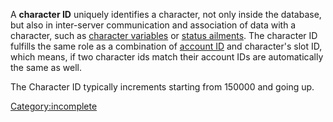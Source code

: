 A **character ID** uniquely identifies a character, not only inside the database, but also in inter-server communication
and association of data with a character, such as [character variables](../scripting/variables.md) or
[status ailments](../overview/source/status-list.md). The character ID fulfills the same role as a combination of [account ID](aid)
and character's slot ID, which means, if two character ids match their account IDs are automatically
the same as well.

The Character ID typically increments starting from 150000 and going up.

[Category:incomplete](Category:incomplete "wikilink")